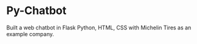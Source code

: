 # Py-Chatbot
Built a web chatbot in Flask Python, HTML, CSS with Michelin Tires as an example company.
